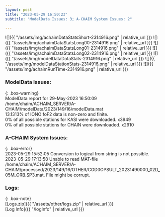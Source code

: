 ```yaml
---
layout: post
title: "2023-05-29 16:50:23"
subtitle: "ModelData Issues: 3; A-CHAIM System Issues: 2"

---
```


![]({{ "/assets/img/achaimDataStatsShort-2314916.png" | relative_url }})
![]({{ "/assets/img/achaimDataStatsLong00-2314916.png" | relative_url }})
![]({{ "/assets/img/achaimDataStatsLong01-2314916.png" | relative_url }})
![]({{ "/assets/img/achaimDataStatsLong02-2314916.png" | relative_url }})
![]({{ "/assets/img/modelDataDataStats-2314916.png" | relative_url }})
![]({{ "/assets/img/modelDataStationStats-2314916.png" | relative_url }})
![]({{ "/assets/img/achaimRunTime-2314916.png" | relative_url }})


### ModelData Issues:  
  
{: .box-warning}  
 ModelData report for 29-May-2023 16:50:09   
 /home/chaim/ACHAIM_SERVER/A-CHAIM/modelData/2023/149/16/modelData.mat   
 13.1313% of IONO foF2 data is non-zero and finite.   
 0% of all possible stations for KASI were downloaded. x3949   
 0% of all possible stations for CHAIN were downloaded. x2910   
  
### A-CHAIM System Issues:  
  
{: .box-error}  
2023-05-29 15:52:05 Conversion to logical from string is not possible.  
2023-05-29 17:13:58 Unable to read MAT-file /home/chaim/ACHAIM_SERVER/A-CHAIM/processed/2023/149/16/OTHER/COD0OPSULT_20231490000_02D_05M_ORB.SP3.mat. File might be corrupt.  

### Logs:  
  
{: .box-note}  
[Logs.zip]({{ "/assets/other/logs.zip" | relative_url }})  
[Log Info]({{ "/logInfo" | relative_url }})  
